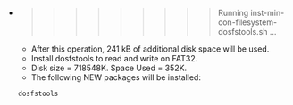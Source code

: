 * >>>>>>>>> Running inst-min-con-filesystem-dosfstools.sh ...
  * After this operation, 241 kB of additional disk space will be used.
  * Install dosfstools to read and write on FAT32.
  * Disk size = 718548K. Space Used = 352K.
  * The following NEW packages will be installed:
  ```bash
  dosfstools
  ```
